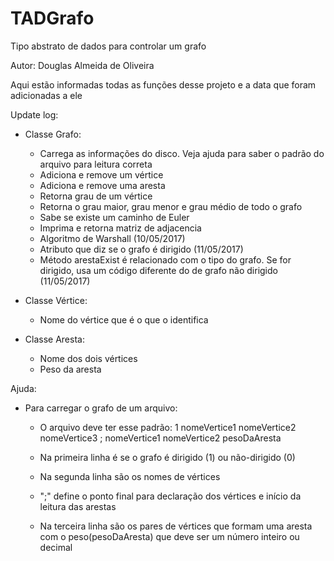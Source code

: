 # TADGrafo
Tipo abstrato de dados para controlar um grafo

Autor: Douglas Almeida de Oliveira

Aqui estão informadas todas as funções desse projeto e a data que foram adicionadas a ele

Update log:
* Classe Grafo:
	- Carrega as informações do disco. Veja ajuda para saber o padrão do arquivo para leitura correta
	- Adiciona e remove um vértice
	- Adiciona e remove uma aresta
	- Retorna grau de um vértice
	- Retorna o grau maior, grau menor e grau médio de todo o grafo
	- Sabe se existe um caminho de Euler
	- Imprima e retorna matriz de adjacencia
	- Algoritmo de Warshall (10/05/2017)
	- Atributo que diz se o grafo é dirigido (11/05/2017)
	- Método arestaExist é relacionado com o tipo do grafo. Se for dirigido, usa um código diferente do de grafo não dirigido (11/05/2017)
	
* Classe Vértice:
	- Nome do vértice que é o que o identifica

* Classe Aresta:
	- Nome dos dois vértices
	- Peso da aresta
	


Ajuda:
* Para carregar o grafo de um arquivo:
	- O arquivo deve ter esse padrão:
		1
		nomeVertice1 nomeVertice2 nomeVertice3
		;
		nomeVertice1 nomeVertice2 pesoDaAresta
	
	- Na primeira linha é se o grafo é dirigido (1) ou não-dirigido (0)
	- Na segunda linha são os nomes de vértices
	- ";" define o ponto final para declaração dos vértices e início da leitura das arestas
	- Na terceira linha são os pares de vértices que formam uma aresta com o peso(pesoDaAresta) que deve ser um número inteiro ou decimal